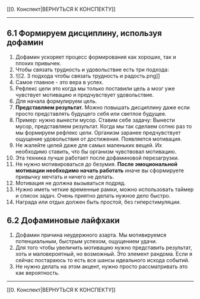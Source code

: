 [[0. Конспект|ВЕРНУТЬСЯ К КОНСПЕКТУ]] 
___
## 6.1 Формируем дисциплину, используя дофамин
1. Дофамин ускоряет процесс формирования как хороших, так и плохих привычек.
2. Чтобы связать трудность и удовольствие есть три подхода: 
3. ![[2. 3 подхода чтобы связать трудность и радость.png]]
4. Самое главное - это вера в успех.
5. Рефлекс цели это когда мы только поставили цель а мозг уже чувствует мотивацию и предчувствует удовольствие.
6. Для начала формулируем цель.
7. **Представляем результат.** Можно повышать дисциплину даже если просто представлять будущего себя или светлое будущее.
8. Пример: нужно вынести мусор. Ставим себе задачу: Вынести мусор, представляем результат. Когда мы так сделаем сотню раз то мы формируем рефлекс цели. Организм заранее предчувствует ощущение удовольствия от достижения. Появляется мотивация.
9. Не жалейте целей даже для самых маленьких вещей. Их необходимо ставить, что бы организм чувствовал мотивацию.
10. Эта техника лучше работает после дофаминовой перезагрузки.
11. Не нужно мотивироваться до безумия. **После эмоциональной мотивации необходимо начать работать** иначе вы сформируете привычку мечтать и ничего не делать.
12. Мотивация не должна вызываться подряд.
13. Нужно иметь четкие временные рамки, можно использовать таймер и список задач. Очень приятно делать нужное дело быстро.
14. Награда или отдых должен быть простой, без гиперстимуляции.
## 6.2 Дофаминовые лайфхаки
1. Дофамин причина неудержного азарта. Мы мотивируемся потенциальным, быстрым успехом, ощущением удачи.
2. Для того чтобы увеличить мотивацию нужно представить результат, хоть и маловероятный, но возможный. Это элемент рандома. Если я сейчас постараюсь то есть все шансы идеального исхода событий.
3. Не нужно делать на этом акцент, нужно просто рассматривать это как вероятность.
---
[[0. Конспект|ВЕРНУТЬСЯ К КОНСПЕКТУ]]